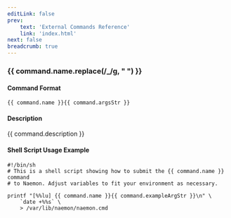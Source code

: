 ```yaml
---
editLink: false
prev:
    text: 'External Commands Reference'
    link: 'index.html'
next: false
breadcrumb: true
---
```


<script setup>
const command = {"args":[{"name":"service","type":"service"},{"name":"notification_number","type":"int"}],"name":"SET_SVC_NOTIFICATION_NUMBER","description":"Sets the current notification number for a particular service. A value of 0 indicates that no notification has yet been sent for the current service problem. Useful for forcing an escalation (based on notification number) or replicating notification information in redundant monitoring environments. Notification numbers greater than zero have no noticeable affect on the notification process if the service is currently in an OK state.","classes":["service","notification"],"argsStr":";service;notification_number","exampleArgStr":";service1;0"};
</script>

<h3>{{ command.name.replace(/_/g, " ") }}</h3>

#### Command Format

`{{ command.name }}{{ command.argsStr }}`

#### Description

{{ command.description }}

#### Shell Script Usage Example

```sh-vue
#!/bin/sh
# This is a shell script showing how to submit the {{ command.name }} command
# to Naemon. Adjust variables to fit your environment as necessary.

printf "[%%lu] {{ command.name }}{{ command.exampleArgStr }}\n" \
    `date +%%s` \
    > /var/lib/naemon/naemon.cmd
```
